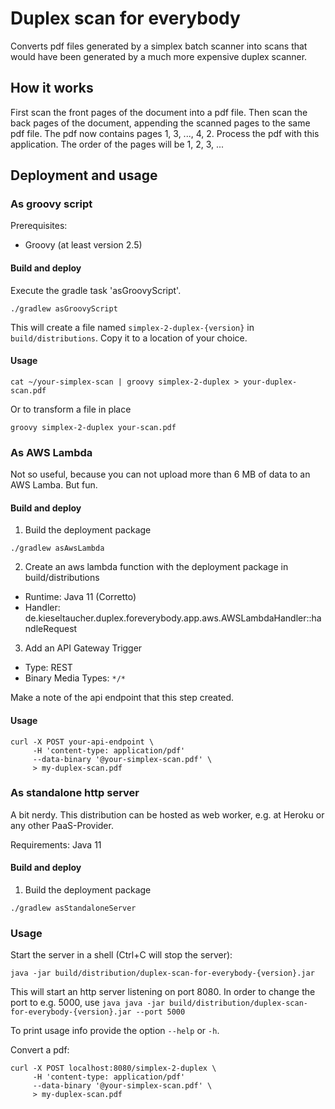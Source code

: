 # Duplex scan for everybody

Converts pdf files generated by a simplex batch scanner into scans that would have been generated by a much more expensive duplex scanner.

## How it works

First scan the front pages of the document into a pdf file.
Then scan the back pages of the document, appending the scanned pages to the same pdf file.
The pdf now contains pages 1, 3, ..., 4, 2.
Process the pdf with this application. The order of the pages will be 1, 2, 3, ...

## Deployment and usage

### As groovy script

Prerequisites:

* Groovy (at least version 2.5)

#### Build and deploy

Execute the gradle task 'asGroovyScript'.

```
./gradlew asGroovyScript
```

This will create a file named `simplex-2-duplex-{version}` in `build/distributions`. Copy it to a location of your choice.

#### Usage

```
cat ~/your-simplex-scan | groovy simplex-2-duplex > your-duplex-scan.pdf 
```

Or to transform a file in place
```
groovy simplex-2-duplex your-scan.pdf
```

### As AWS Lambda

Not so useful, because you can not upload more than 6 MB of data to an AWS Lamba. But fun.

#### Build and deploy

1. Build the deployment package

```
./gradlew asAwsLambda
```

2. Create an aws lambda function with the deployment package in build/distributions

* Runtime: Java 11 (Corretto)
* Handler: de.kieseltaucher.duplex.foreverybody.app.aws.AWSLambdaHandler::handleRequest

3. Add an API Gateway Trigger

* Type: REST
* Binary Media Types: `*/*`

Make a note of the api endpoint that this step created.

#### Usage

```
curl -X POST your-api-endpoint \
     -H 'content-type: application/pdf' 
     --data-binary '@your-simplex-scan.pdf' \
     > my-duplex-scan.pdf
```

### As standalone http server

A bit nerdy. This distribution can be hosted as web worker, e.g. at Heroku or any other PaaS-Provider.

Requirements: Java 11

#### Build and deploy

1. Build the deployment package

```
./gradlew asStandaloneServer
```

### Usage

Start the server in a shell (Ctrl+C will stop the server):
```
java -jar build/distribution/duplex-scan-for-everybody-{version}.jar
```

This will start an http server listening on port 8080.
In order to change the port to e.g. 5000, use `java java -jar build/distribution/duplex-scan-for-everybody-{version}.jar --port 5000`

To print usage info provide the option `--help` or `-h`.

Convert a pdf:

```
curl -X POST localhost:8080/simplex-2-duplex \
     -H 'content-type: application/pdf' 
     --data-binary '@your-simplex-scan.pdf' \
     > my-duplex-scan.pdf
```

